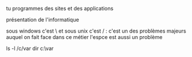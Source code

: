 tu programmes des sites et des applications

présentation de l'informatique

sous windows c'est \ et sous unix c'est / : c'est un des problèmes majeurs auquel on fait face dans ce métier
l'espce est aussi un problème

ls -l /c/var
dir c:\var